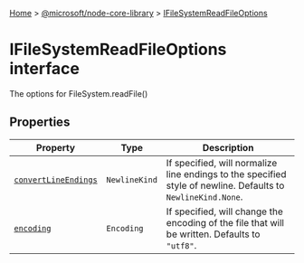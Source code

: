 [Home](./index) &gt; [@microsoft/node-core-library](./node-core-library.md) &gt; [IFileSystemReadFileOptions](./node-core-library.ifilesystemreadfileoptions.md)

# IFileSystemReadFileOptions interface

The options for FileSystem.readFile()

## Properties

|  Property | Type | Description |
|  --- | --- | --- |
|  [`convertLineEndings`](./node-core-library.ifilesystemreadfileoptions.convertlineendings.md) | `NewlineKind` | If specified, will normalize line endings to the specified style of newline. Defaults to `NewlineKind.None`<!-- -->. |
|  [`encoding`](./node-core-library.ifilesystemreadfileoptions.encoding.md) | `Encoding` | If specified, will change the encoding of the file that will be written. Defaults to `"utf8"`<!-- -->. |

